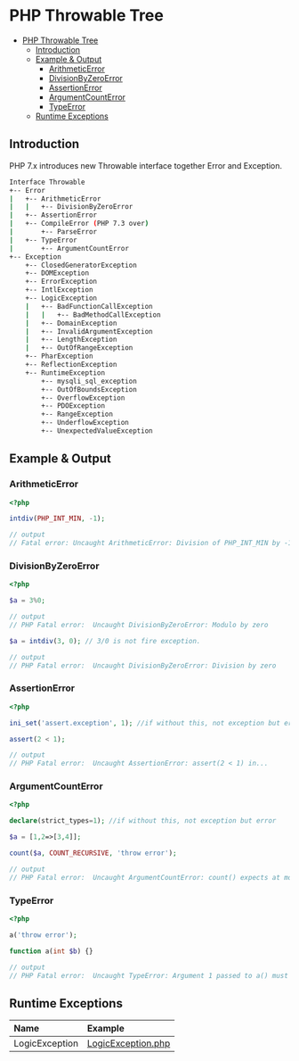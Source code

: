# PHP Throwable Tree

- [PHP Throwable Tree](#php-throwable-tree)
  - [Introduction](#introduction)
  - [Example \& Output](#example--output)
    - [ArithmeticError](#arithmeticerror)
    - [DivisionByZeroError](#divisionbyzeroerror)
    - [AssertionError](#assertionerror)
    - [ArgumentCountError](#argumentcounterror)
    - [TypeError](#typeerror)
  - [Runtime Exceptions](#runtime-exceptions)

## Introduction

PHP 7.x introduces new Throwable interface together Error and Exception.

```bash
Interface Throwable
+-- Error
|   +-- ArithmeticError
|   |   +-- DivisionByZeroError
|   +-- AssertionError
|   +-- CompileError (PHP 7.3 over)
|       +-- ParseError
|   +-- TypeError
|       +-- ArgumentCountError
+-- Exception
    +-- ClosedGeneratorException
    +-- DOMException
    +-- ErrorException
    +-- IntlException
    +-- LogicException
    |   +-- BadFunctionCallException
    |   |   +-- BadMethodCallException
    |   +-- DomainException
    |   +-- InvalidArgumentException
    |   +-- LengthException
    |   +-- OutOfRangeException
    +-- PharException
    +-- ReflectionException
    +-- RuntimeException
        +-- mysqli_sql_exception
        +-- OutOfBoundsException
        +-- OverflowException
        +-- PDOException
        +-- RangeException
        +-- UnderflowException
        +-- UnexpectedValueException
```

## Example & Output

### ArithmeticError

```php
<?php

intdiv(PHP_INT_MIN, -1);

// output
// Fatal error: Uncaught ArithmeticError: Division of PHP_INT_MIN by -1 is not an integer
```

### DivisionByZeroError

```php
<?php

$a = 3%0;

// output
// PHP Fatal error:  Uncaught DivisionByZeroError: Modulo by zero

$a = intdiv(3, 0); // 3/0 is not fire exception.

// output
// PHP Fatal error:  Uncaught DivisionByZeroError: Division by zero
```

### AssertionError

```php
<?php

ini_set('assert.exception', 1); //if without this, not exception but error

assert(2 < 1);

// output
// PHP Fatal error:  Uncaught AssertionError: assert(2 < 1) in...

```

### ArgumentCountError

```php
<?php

declare(strict_types=1); //if without this, not exception but error

$a = [1,2=>[3,4]];

count($a, COUNT_RECURSIVE, 'throw error');

// output
// PHP Fatal error:  Uncaught ArgumentCountError: count() expects at most 2 parameters, 3 given
```

### TypeError

```php
<?php

a('throw error');

function a(int $b) {}

// output
// PHP Fatal error:  Uncaught TypeError: Argument 1 passed to a() must be of the type int, string given
```

## Runtime Exceptions

| Name           | Example                                                                                     |
| :------------- | :------------------------------------------------------------------------------------------ |
| LogicException | [LogicException.php](../src/ThrowableTree/LogicException.php "View LogicException Example") |
